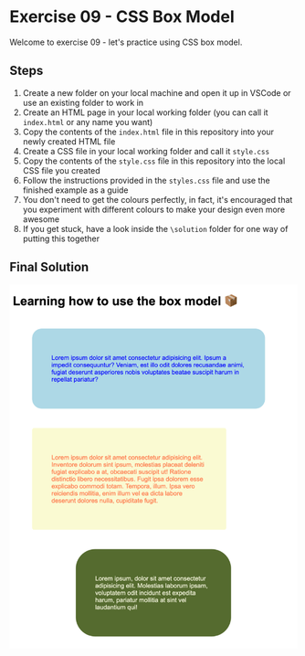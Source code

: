 # Exercise 09 - CSS Box Model

Welcome to exercise 09 - let's practice using CSS box model.

## Steps

1. Create a new folder on your local machine and open it up in VSCode or use an existing folder to work in
2. Create an HTML page in your local working folder (you can call it `index.html` or any name you want)
3. Copy the contents of the `index.html` file in this repository into your newly created HTML file
4. Create a CSS file in your local working folder and call it `style.css`
5. Copy the contents of the `style.css` file in this repository into the local CSS file you created
6. Follow the instructions provided in the `styles.css` file and use the finished example as a guide
7. You don't need to get the colours perfectly, in fact, it's encouraged that you experiment with different colours to make your design even more awesome
8. If you get stuck, have a look inside the `\solution` folder for one way of putting this together

## Final Solution

![This is an image of the finished product](/images/finished.png)
